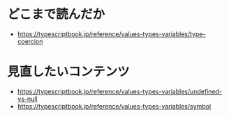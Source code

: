 # どこまで読んだか

- https://typescriptbook.jp/reference/values-types-variables/type-coercion

# 見直したいコンテンツ

- https://typescriptbook.jp/reference/values-types-variables/undefined-vs-null
- https://typescriptbook.jp/reference/values-types-variables/symbol
